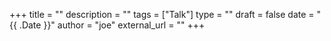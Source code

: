 +++
title = ""
description = ""
tags = ["Talk"]
type = ""
draft = false
date = "{{ .Date }}"
author = "joe"
external_url = ""
+++
